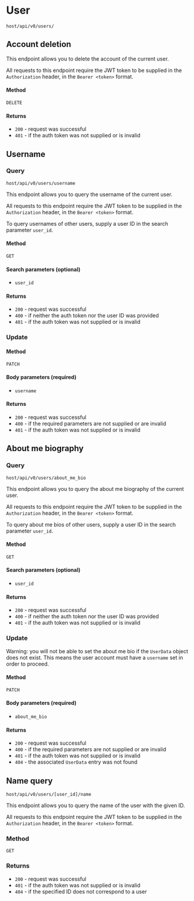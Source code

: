 # User

`host/api/v0/users/`

## Account deletion

This endpoint allows you to delete the account of the current user.

All requests to this endpoint require the JWT token to be supplied in the `Authorization` header, in the `Bearer <token>` format.

#### Method

`DELETE`

#### Returns

- `200` - request was successful
- `401` - if the auth token was not supplied or is invalid

## Username

### Query

`host/api/v0/users/username`

This endpoint allows you to query the username of the current user.

All requests to this endpoint require the JWT token to be supplied in the `Authorization` header, in the `Bearer <token>` format.

To query usernames of other users, supply a user ID in the search parameter `user_id`.

#### Method

`GET`

#### Search parameters (optional)

- `user_id`

#### Returns

- `200` - request was successful
- `400` - if neither the auth token nor the user ID was provided
- `401` - if the auth token was not supplied or is invalid

### Update

#### Method

`PATCH`

#### Body parameters (**required**)

- `username`

#### Returns

- `200` - request was successful
- `400` - if the required parameters are not supplied or are invalid
- `401` - if the auth token was not supplied or is invalid

## About me biography

### Query

`host/api/v0/users/about_me_bio`

This endpoint allows you to query the about me biography of the current user.

All requests to this endpoint require the JWT token to be supplied in the `Authorization` header, in the `Bearer <token>` format.

To query about me bios of other users, supply a user ID in the search parameter `user_id`.

#### Method

`GET`

#### Search parameters (optional)

- `user_id`

#### Returns

- `200` - request was successful
- `400` - if neither the auth token nor the user ID was provided
- `401` - if the auth token was not supplied or is invalid

### Update

Warning: you will not be able to set the about me bio if the `UserData` object does not exist. This means the user account must have a `username` set in order to proceed.

#### Method

`PATCH`

#### Body parameters (**required**)

- `about_me_bio`

#### Returns

- `200` - request was successful
- `400` - if the required parameters are not supplied or are invalid
- `401` - if the auth token was not supplied or is invalid
- `404` - the associated `UserData` entry was not found

## Name query

`host/api/v0/users/[user_id]/name`

This endpoint allows you to query the name of the user with the given ID.

All requests to this endpoint require the JWT token to be supplied in the `Authorization` header, in the `Bearer <token>` format.

### Method

`GET`

### Returns

- `200` - request was successful
- `401` - if the auth token was not supplied or is invalid
- `404` - if the specified ID does not correspond to a user
